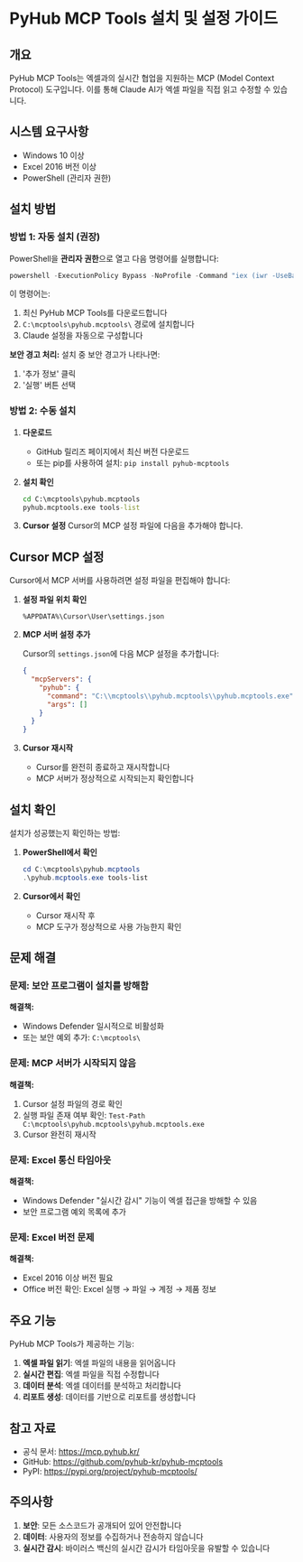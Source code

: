 # PyHub MCP Tools 설치 및 설정 가이드

## 개요
PyHub MCP Tools는 엑셀과의 실시간 협업을 지원하는 MCP (Model Context Protocol) 도구입니다. 이를 통해 Claude AI가 엑셀 파일을 직접 읽고 수정할 수 있습니다.

## 시스템 요구사항
- Windows 10 이상
- Excel 2016 버전 이상
- PowerShell (관리자 권한)

## 설치 방법

### 방법 1: 자동 설치 (권장)

PowerShell을 **관리자 권한**으로 열고 다음 명령어를 실행합니다:

```powershell
powershell -ExecutionPolicy Bypass -NoProfile -Command "iex (iwr -UseBasicParsing 'https://raw.githubusercontent.com/pyhub-kr/pyhub-mcptools/refs/heads/main/scripts/install.ps1')"
```

이 명령어는:
1. 최신 PyHub MCP Tools를 다운로드합니다
2. `C:\mcptools\pyhub.mcptools\` 경로에 설치합니다
3. Claude 설정을 자동으로 구성합니다

**보안 경고 처리:**
설치 중 보안 경고가 나타나면:
1. '추가 정보' 클릭
2. '실행' 버튼 선택

### 방법 2: 수동 설치

1. **다운로드**
   - GitHub 릴리즈 페이지에서 최신 버전 다운로드
   - 또는 pip를 사용하여 설치: `pip install pyhub-mcptools`

2. **설치 확인**
   ```cmd
   cd C:\mcptools\pyhub.mcptools
   pyhub.mcptools.exe tools-list
   ```

3. **Cursor 설정**
   Cursor의 MCP 설정 파일에 다음을 추가해야 합니다.

## Cursor MCP 설정

Cursor에서 MCP 서버를 사용하려면 설정 파일을 편집해야 합니다:

1. **설정 파일 위치 확인**
   ```
   %APPDATA%\Cursor\User\settings.json
   ```

2. **MCP 서버 설정 추가**
   
   Cursor의 `settings.json`에 다음 MCP 설정을 추가합니다:
   
   ```json
   {
     "mcpServers": {
       "pyhub": {
         "command": "C:\\mcptools\\pyhub.mcptools\\pyhub.mcptools.exe",
         "args": []
       }
     }
   }
   ```

3. **Cursor 재시작**
   - Cursor를 완전히 종료하고 재시작합니다
   - MCP 서버가 정상적으로 시작되는지 확인합니다

## 설치 확인

설치가 성공했는지 확인하는 방법:

1. **PowerShell에서 확인**
   ```powershell
   cd C:\mcptools\pyhub.mcptools
   .\pyhub.mcptools.exe tools-list
   ```

2. **Cursor에서 확인**
   - Cursor 재시작 후
   - MCP 도구가 정상적으로 사용 가능한지 확인

## 문제 해결

### 문제: 보안 프로그램이 설치를 방해함
**해결책:** 
- Windows Defender 일시적으로 비활성화
- 또는 보안 예외 추가: `C:\mcptools\`

### 문제: MCP 서버가 시작되지 않음
**해결책:**
1. Cursor 설정 파일의 경로 확인
2. 실행 파일 존재 여부 확인: `Test-Path C:\mcptools\pyhub.mcptools\pyhub.mcptools.exe`
3. Cursor 완전히 재시작

### 문제: Excel 통신 타임아웃
**해결책:**
- Windows Defender "실시간 감시" 기능이 엑셀 접근을 방해할 수 있음
- 보안 프로그램 예외 목록에 추가

### 문제: Excel 버전 문제
**해결책:**
- Excel 2016 이상 버전 필요
- Office 버전 확인: Excel 실행 → 파일 → 계정 → 제품 정보

## 주요 기능

PyHub MCP Tools가 제공하는 기능:

1. **엑셀 파일 읽기**: 엑셀 파일의 내용을 읽어옵니다
2. **실시간 편집**: 엑셀 파일을 직접 수정합니다
3. **데이터 분석**: 엑셀 데이터를 분석하고 처리합니다
4. **리포트 생성**: 데이터를 기반으로 리포트를 생성합니다

## 참고 자료

- 공식 문서: https://mcp.pyhub.kr/
- GitHub: https://github.com/pyhub-kr/pyhub-mcptools
- PyPI: https://pypi.org/project/pyhub-mcptools/

## 주의사항

1. **보안**: 모든 소스코드가 공개되어 있어 안전합니다
2. **데이터**: 사용자의 정보를 수집하거나 전송하지 않습니다
3. **실시간 감시**: 바이러스 백신의 실시간 감시가 타임아웃을 유발할 수 있습니다



